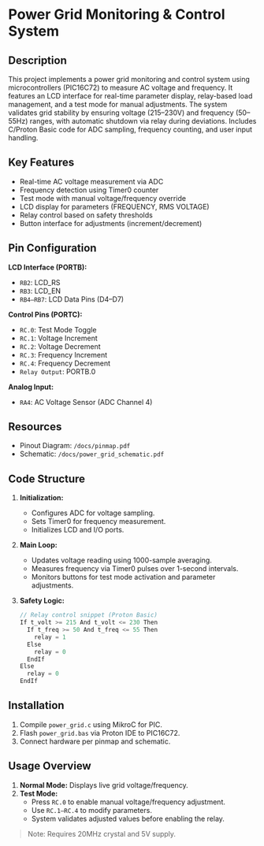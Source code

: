# Power Grid Monitoring & Control System  

## Description  
This project implements a power grid monitoring and control system using microcontrollers (PIC16C72) to measure AC voltage and frequency. It features an LCD interface for real-time parameter display, relay-based load management, and a test mode for manual adjustments. The system validates grid stability by ensuring voltage (215–230V) and frequency (50–55Hz) ranges, with automatic shutdown via relay during deviations. Includes C/Proton Basic code for ADC sampling, frequency counting, and user input handling.  

## Key Features  
- Real-time AC voltage measurement via ADC  
- Frequency detection using Timer0 counter  
- Test mode with manual voltage/frequency override  
- LCD display for parameters (FREQUENCY, RMS VOLTAGE)  
- Relay control based on safety thresholds  
- Button interface for adjustments (increment/decrement)  

## Pin Configuration  
**LCD Interface (PORTB):**  
- `RB2`: LCD_RS  
- `RB3`: LCD_EN  
- `RB4–RB7`: LCD Data Pins (D4–D7)  

**Control Pins (PORTC):**  
- `RC.0`: Test Mode Toggle  
- `RC.1`: Voltage Increment  
- `RC.2`: Voltage Decrement  
- `RC.3`: Frequency Increment  
- `RC.4`: Frequency Decrement  
- `Relay Output`: PORTB.0  

**Analog Input:**  
- `RA4`: AC Voltage Sensor (ADC Channel 4)  

## Resources  
- Pinout Diagram: `/docs/pinmap.pdf`  
- Schematic: `/docs/power_grid_schematic.pdf`  

## Code Structure  
1. **Initialization:**  
   - Configures ADC for voltage sampling.  
   - Sets Timer0 for frequency measurement.  
   - Initializes LCD and I/O ports.  

2. **Main Loop:**  
   - Updates voltage reading using 1000-sample averaging.  
   - Measures frequency via Timer0 pulses over 1-second intervals.  
   - Monitors buttons for test mode activation and parameter adjustments.  

3. **Safety Logic:**  
   ```c  
   // Relay control snippet (Proton Basic)  
   If t_volt >= 215 And t_volt <= 230 Then  
     If t_freq >= 50 And t_freq <= 55 Then  
       relay = 1  
     Else  
       relay = 0  
     EndIf  
   Else  
     relay = 0  
   EndIf  
   ```  

## Installation  
1. Compile `power_grid.c` using MikroC for PIC.  
2. Flash `power_grid.bas` via Proton IDE to PIC16C72.  
3. Connect hardware per pinmap and schematic.  

## Usage Overview  
1. **Normal Mode:** Displays live grid voltage/frequency.  
2. **Test Mode:**  
   - Press `RC.0` to enable manual voltage/frequency adjustment.  
   - Use `RC.1–RC.4` to modify parameters.  
   - System validates adjusted values before enabling the relay.  

> Note: Requires 20MHz crystal and 5V supply.